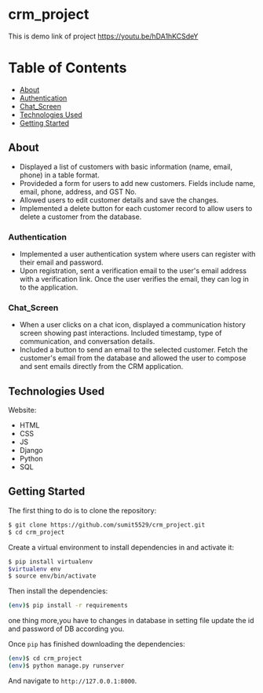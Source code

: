 # crm_project

This is demo link of project
https://youtu.be/hDA1hKCSdeY
# Table of Contents
+ [About](#description)
+ [Authentication](#auth)
+  [Chat_Screen](#chat)
+ [Technologies Used](#built_with)
+ [Getting Started](#getting_started)


## About <a name="description"></a>
+ Displayed a list of customers with basic information (name, email, phone) in a table format. 
+ Provideded a form for users to add new customers. Fields include name, email, phone, address, and GST No.
+ Allowed users to edit customer details and save the changes.
+ Implemented a delete button for each customer record to allow users to delete a customer from the database.
### Authentication <a name="auth"></a>
+ Implemented a user authentication system where users can register with their email and password.
+ Upon registration, sent a verification email to the user's email address with a verification link. Once the user verifies the email, they can log in to the application.

### Chat_Screen<a name="chat"></a>
+ When a user clicks on a chat icon, displayed a communication history screen showing past interactions. Included timestamp, type of communication, and conversation details.
+ Included a button to send an email to the selected customer. Fetch the customer's email from the database and allowed the user to compose and sent emails directly from the CRM application.
 

## Technologies Used <a name="built_with"></a>
Website:
+ HTML
+ CSS 
+ JS
+ Django
+ Python
+ SQL

## Getting Started <a name="getting_started"></a>
The first thing to do is to clone the repository:

```sh
$ git clone https://github.com/sumit5529/crm_project.git
$ cd crm_project
```

Create a virtual environment to install dependencies in and activate it:

```sh
$ pip install virtualenv
$virtualenv env
$ source env/bin/activate
```

Then install the dependencies:

```sh
(env)$ pip install -r requirements
```

one thing more,you have to changes in database in setting file 
update the id and password of DB according you.


Once `pip` has finished downloading the dependencies:
```sh
(env)$ cd crm_project
(env)$ python manage.py runserver
```
And navigate to `http://127.0.0.1:8000`.

